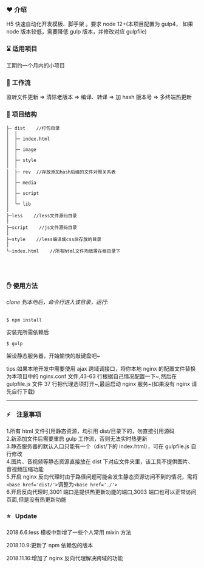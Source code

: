 ### :heart: 介绍

H5 快速自动化开发模板、脚手架 。要求 node 12+(本项目配置为 gulp4， 如果 node 版本较低，需要降低 gulp 版本，并修改对应 gulpfile)

### :hourglass: 适用项目

工期约一个月内的小项目

### :muscle: 工作流

监听文件更新 => 清除老版本 => 编译、转译 => 加 hash 版本号 => 多终端热更新

### :deciduous_tree: 项目结构

```
├─ dist    //打包目录
│  │
│  ├─ index.html
│  │
│  ├─ image
│  │
│  ├─ style
│  │
│  ├─ rev  //存放添加hash后缀的文件对照关系表
│  │
│  ├─ media
│  │
│  ├─ script
│  │
│  └─ lib
│
├─less    //less文件源码目录
│
├─script    //js文件源码目录
│
├─style    //less编译成css后存放的目录
│
└─index.html    //所有html文件均放置在根目录下
```

<br>
<br>

### :hand: 使用方法

_clone 到本地后，命令行进入该目录，运行:_<br>
<br>

`$ npm install`

安装完所需依赖后

`$ gulp`

架设静态服务器，开始愉快的敲键盘吧~

tips:如果本地开发中需要使用 ajax 跨域调接口，将你本地 nginx 的配置文件替换为本项目中的 nginx.conf 文件,43-63 行根据自己情况配置一下~,然后在 gulpfile.js 文件 37 行把代理选项打开~,最后启动 nginx 服务~(如果没有 nginx 请先自行下载)

---

### :zap:    注意事项

1.所有 html 文件引用静态资源，均引用 dist/目录下的，勿直接引用源码<br> 2.新添加文件后需要重启 gulp 工作流，否则无法实时热更新<br> 3.静态服务器的默认入口只能有一个（dist/下的 index.html），可在 gulpfile.js 自行修改<br> 4.图片、音视频等静态资源直接放在 dist 下对应文件夹里，该工具不提供图片、音视频压缩功能<br> 5.开启 nginx 反向代理时由于路径问题可能会发生静态资源访问不到的情况，需将`<base href='dist/'>`调整为`<base href='./'>`<br> 6.开启反向代理时,3001 端口是提供热更新功能的端口,3003 端口也可以正常访问页面,但是没有热更新功能

### :star:   Update

2018.6.6:less 模板中新增了一些个人常用 mixin 方法

2018.10.9:更新了 npm 依赖包的版本

2018.11.16:增加了 nginx 反向代理解决跨域的功能
